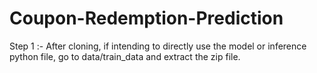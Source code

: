 # Coupon-Redemption-Prediction

Step 1 :- After cloning, if intending to directly use the model or inference python file, go to data/train_data and extract the zip file.
